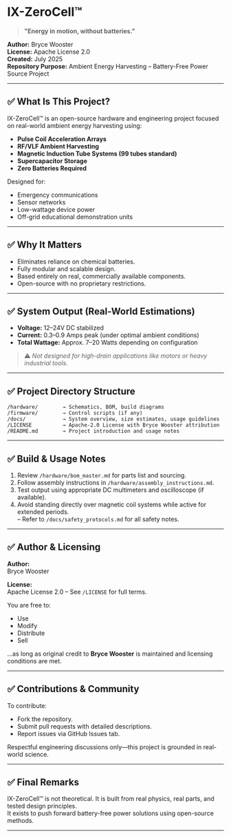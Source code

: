 # IX-ZeroCell™

> **"Energy in motion, without batteries."**

**Author:** Bryce Wooster  
**License:** Apache License 2.0  
**Created:** July 2025  
**Repository Purpose:** Ambient Energy Harvesting – Battery-Free Power Source Project  

---

## ✅ What Is This Project?

IX-ZeroCell™ is an open-source hardware and engineering project focused on real-world ambient energy harvesting using:

- **Pulse Coil Acceleration Arrays**  
- **RF/VLF Ambient Harvesting**
- **Magnetic Induction Tube Systems (99 tubes standard)**
- **Supercapacitor Storage**  
- **Zero Batteries Required**

Designed for:

- Emergency communications  
- Sensor networks  
- Low-wattage device power  
- Off-grid educational demonstration units

---

## ✅ Why It Matters

- Eliminates reliance on chemical batteries.
- Fully modular and scalable design.
- Based entirely on real, commercially available components.
- Open-source with no proprietary restrictions.

---

## ✅ System Output (Real-World Estimations)

- **Voltage:** 12–24V DC stabilized  
- **Current:** 0.3–0.9 Amps peak (under optimal ambient conditions)  
- **Total Wattage:** Approx. 7–20 Watts depending on configuration  

> ⚠️ *Not designed for high-drain applications like motors or heavy industrial tools.*

---

## ✅ Project Directory Structure

```
/hardware/        → Schematics, BOM, build diagrams
/firmware/        → Control scripts (if any)
/docs/            → System overview, size estimates, usage guidelines
/LICENSE          → Apache-2.0 License with Bryce Wooster attribution
/README.md        → Project introduction and usage notes
```

---

## ✅ Build & Usage Notes

1. Review `/hardware/bom_master.md` for parts list and sourcing.
2. Follow assembly instructions in `/hardware/assembly_instructions.md`.
3. Test output using appropriate DC multimeters and oscilloscope (if available).
4. Avoid standing directly over magnetic coil systems while active for extended periods.  
   – Refer to `/docs/safety_protocols.md` for all safety notes.

---

## ✅ Author & Licensing

**Author:**  
Bryce Wooster  

**License:**  
Apache License 2.0 – See `/LICENSE` for full terms.

You are free to:

- Use  
- Modify  
- Distribute  
- Sell  

...as long as original credit to **Bryce Wooster** is maintained and licensing conditions are met.

---

## ✅ Contributions & Community

To contribute:

- Fork the repository.
- Submit pull requests with detailed descriptions.
- Report issues via GitHub Issues tab.

Respectful engineering discussions only—this project is grounded in real-world science.

---

## ✅ Final Remarks

IX-ZeroCell™ is not theoretical. It is built from real physics, real parts, and tested design principles.  
It exists to push forward battery-free power solutions using open-source methods.

---

